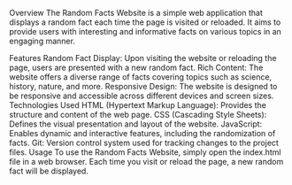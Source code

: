 Overview
The Random Facts Website is a simple web application that displays a random fact each time the page is visited or reloaded. It aims to provide users with interesting and informative facts on various topics in an engaging manner.

Features
Random Fact Display: Upon visiting the website or reloading the page, users are presented with a new random fact.
Rich Content: The website offers a diverse range of facts covering topics such as science, history, nature, and more.
Responsive Design: The website is designed to be responsive and accessible across different devices and screen sizes.
Technologies Used
HTML (Hypertext Markup Language): Provides the structure and content of the web page.
CSS (Cascading Style Sheets): Defines the visual presentation and layout of the website.
JavaScript: Enables dynamic and interactive features, including the randomization of facts.
Git: Version control system used for tracking changes to the project files.
Usage
To use the Random Facts Website, simply open the index.html file in a web browser. Each time you visit or reload the page, a new random fact will be displayed.

